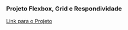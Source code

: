 ### Projeto Flexbox, Grid e Respondividade

[Link para o Projeto](https://flexbox-grid-responsividade-projeto-css.vercel.app/)